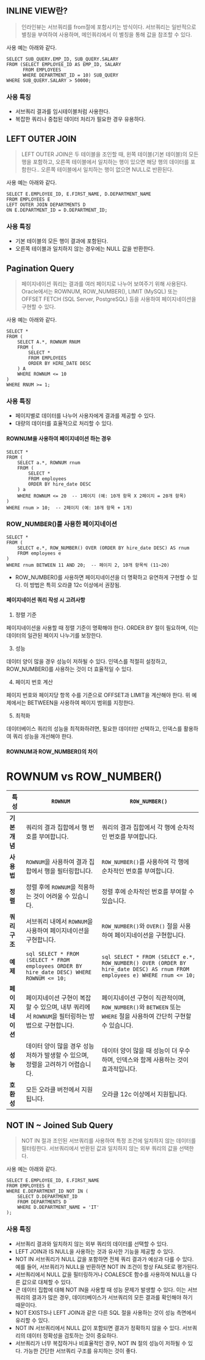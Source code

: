 ## INLINE VIEW란?
> 인라인뷰는 서브쿼리를 from절에 포함시키는 방식이다. 서브쿼리는 일반적으로 별칭을 부여하여 사용하며, 메인쿼리에서 이 별칭을 통해 값을 참조할 수 있다.

사용 예는 아래와 같다.
```
SELECT SUB_QUERY.EMP_ID, SUB_QUERY.SALARY
FROM (SELECT EMPLOYEE_ID AS EMP_ID, SALARY
      FROM EMPLOYEES
      WHERE DEPARTMENT_ID = 10) SUB_QUERY
WHERE SUB_QUERY.SALARY > 50000;
```

### 사용 특징
- 서브쿼리 결과를 임시테이블처럼 사용한다.
- 복잡한 쿼리나 중첩된 데이터 처리가 필요한 경우 유용하다.

## LEFT OUTER JOIN
> LEFT OUTER JOIN은 두 테이블을 조인할 때, 왼쪽 테이블(기본 테이블)의 모든 행을 포함하고, 오른쪽 테이블에서 일치하는 행이 있으면 해당 행의 데이터를 포함한다.. 오른쪽 테이블에서 일치하는 행이 없으면 NULL로 반환된다.

사용 예는 아래와 같다.

```
SELECT E.EMPLOYEE_ID, E.FIRST_NAME, D.DEPARTMENT_NAME
FROM EMPLOYEES E
LEFT OUTER JOIN DEPARTMENTS D
ON E.DEPARTMENT_ID = D.DEPARTMENT_ID;

```

### 사용 특징
- 기본 테이블의 모든 행이 결과에 포함된다.
- 오른쪽 테이블과 일치하지 않는 경우에는 NULL 값을 반환한다.

## Pagination Query
> 페이지네이션 쿼리는 결과를 여러 페이지로 나누어 보여주기 위해 사용된다. Oracle에서는 ROWNUM, ROW_NUMBER(), LIMIT (MySQL) 또는 OFFSET FETCH (SQL Server, PostgreSQL) 등을 사용하여 페이지네이션을 구현할 수 있다.

사용 예는 아래와 같다.
```
SELECT * 
FROM (
    SELECT A.*, ROWNUM RNUM
    FROM (
        SELECT * 
        FROM EMPLOYEES 
        ORDER BY HIRE_DATE DESC
    ) A
    WHERE ROWNUM <= 10
)
WHERE RNUM >= 1;

```

### 사용 특징
- 페이지별로 데이터를 나누어 사용자에게 결과를 제공할 수 있다.
- 대량의 데이터를 효율적으로 처리할 수 있다.

#### ROWNUM을 사용하여 페이지네이션 하는 경우
```
SELECT *
FROM (
    SELECT a.*, ROWNUM rnum
    FROM (
        SELECT * 
        FROM employees
        ORDER BY hire_date DESC
    ) a
    WHERE ROWNUM <= 20  -- 1페이지 (예: 10개 항목 X 2페이지 = 20개 항목)
)
WHERE rnum > 10;  -- 2페이지 (예: 10개 항목 + 1개)

```

### ROW_NUMBER()를 사용한 페이지네이션
```
SELECT *
FROM (
    SELECT e.*, ROW_NUMBER() OVER (ORDER BY hire_date DESC) AS rnum
    FROM employees e
)
WHERE rnum BETWEEN 11 AND 20;  -- 페이지 2, 10개 항목씩 (11~20)

```
- ROW_NUMBER()를 사용하면 페이지네이션을 더 명확하고 유연하게 구현할 수 있다. 이 방법은 특히 오라클 12c 이상에서 권장됨.

#### 페이지네이션 쿼리 작성 시 고려사항
1. 정렬 기준

페이지네이션을 사용할 때 정렬 기준이 명확해야 한다. ORDER BY 절이 필요하며, 이는 데이터의 일관된 페이지 나누기를 보장한다.

3. 성능

데이터 양이 많을 경우 성능이 저하될 수 있다. 인덱스를 적절히 설정하고, ROW_NUMBER()를 사용하는 것이 더 효율적일 수 있다.

4. 페이지 번호 계산

페이지 번호와 페이지당 항목 수를 기준으로 OFFSET과 LIMIT을 계산해야 한다. 위 예제에서는 BETWEEN을 사용하여 페이지 범위를 지정한다.

5. 최적화

데이터베이스 쿼리의 성능을 최적화하려면, 필요한 데이터만 선택하고, 인덱스를 활용하여 쿼리 성능을 개선해야 한다.

#### ROWNUM과 ROW_NUMBER()의 차이
# ROWNUM vs ROW_NUMBER()

| 특성                | `ROWNUM`                                     | `ROW_NUMBER()`                                 |
|---------------------|----------------------------------------------|------------------------------------------------|
| **기본 개념**       | 쿼리의 결과 집합에서 행 번호를 부여합니다.    | 쿼리의 결과 집합에서 각 행에 순차적인 번호를 부여합니다. |
| **사용법**          | `ROWNUM`을 사용하여 결과 집합에서 행을 필터링합니다. | `ROW_NUMBER()`를 사용하여 각 행에 순차적인 번호를 부여합니다. |
| **정렬**            | 정렬 후에 `ROWNUM`을 적용하는 것이 어려울 수 있습니다. | 정렬 후에 순차적인 번호를 부여할 수 있습니다. |
| **쿼리 구조**       | 서브쿼리 내에서 `ROWNUM`을 사용하여 페이지네이션을 구현합니다. | `ROW_NUMBER()`와 `OVER()` 절을 사용하여 페이지네이션을 구현합니다. |
| **예제**            | ```sql SELECT * FROM (SELECT * FROM employees ORDER BY hire_date DESC) WHERE ROWNUM <= 10; ``` | ```sql SELECT * FROM (SELECT e.*, ROW_NUMBER() OVER (ORDER BY hire_date DESC) AS rnum FROM employees e) WHERE rnum <= 10; ``` |
| **페이지네이션**    | 페이지네이션 구현이 복잡할 수 있으며, 내부 쿼리에서 `ROWNUM`을 필터링하는 방법으로 구현합니다. | 페이지네이션 구현이 직관적이며, `ROW_NUMBER()`와 `BETWEEN` 또는 `WHERE` 절을 사용하여 간단히 구현할 수 있습니다. |
| **성능**            | 데이터 양이 많을 경우 성능 저하가 발생할 수 있으며, 정렬을 고려하기 어렵습니다. | 데이터 양이 많을 때 성능이 더 우수하며, 인덱스와 함께 사용하는 것이 효과적입니다. |
| **호환성**          | 모든 오라클 버전에서 지원됩니다.             | 오라클 12c 이상에서 지원됩니다.                 |


## NOT IN ~ Joined Sub Query
> NOT IN 절과 조인된 서브쿼리를 사용하여 특정 조건에 일치하지 않는 데이터를 필터링한다. 서브쿼리에서 반환된 값과 일치하지 않는 외부 쿼리의 값을 선택한다.

사용 예는 아래와 같다.

```
SELECT E.EMPLOYEE_ID, E.FIRST_NAME
FROM EMPLOYEES E
WHERE E.DEPARTMENT_ID NOT IN (
    SELECT D.DEPARTMENT_ID
    FROM DEPARTMENTS D
    WHERE D.DEPARTMENT_NAME = 'IT'
);

```

### 사용 특징
- 서브쿼리 결과와 일치하지 않는 외부 쿼리의 데이터를 선택할 수 있다.
- LEFT JOIN과 IS NULL을 사용하는 것과 유사한 기능을 제공할 수 있다.
- NOT IN 서브쿼리가 NULL 값을 포함하면 전체 쿼리 결과가 예상과 다를 수 있다. 예를 들어, 서브쿼리가 NULL을 반환하면 NOT IN 조건이 항상 FALSE로 평가된다.
- 서브쿼리에서 NULL 값을 필터링하거나 COALESCE 함수를 사용하여 NULL을 다른 값으로 대체할 수 있다.
- 큰 데이터 집합에 대해 NOT IN을 사용할 때 성능 문제가 발생할 수 있다. 이는 서브쿼리의 결과가 많은 경우, 데이터베이스가 서브쿼리의 모든 결과를 확인해야 하기 때문이다.
- NOT EXISTS나 LEFT JOIN과 같은 다른 SQL 절을 사용하는 것이 성능 측면에서 유리할 수 있다.
- NOT IN 서브쿼리에서 NULL 값이 포함되면 결과가 정확하지 않을 수 있다. 서브쿼리의 데이터 정확성을 검토하는 것이 중요하다.
- 서브쿼리가 너무 복잡하거나 비효율적인 경우, NOT IN 절의 성능이 저하될 수 있다. 가능한 간단한 서브쿼리 구조를 유지하는 것이 좋다.


